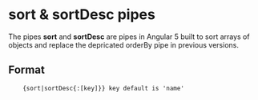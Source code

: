 # sort & sortDesc pipes
The pipes **sort** and **sortDesc** are pipes in Angular 5 built to sort arrays of objects and replace the depricated orderBy pipe in previous versions.

## Format

		{sort|sortDesc{:[key]}} key default is 'name'